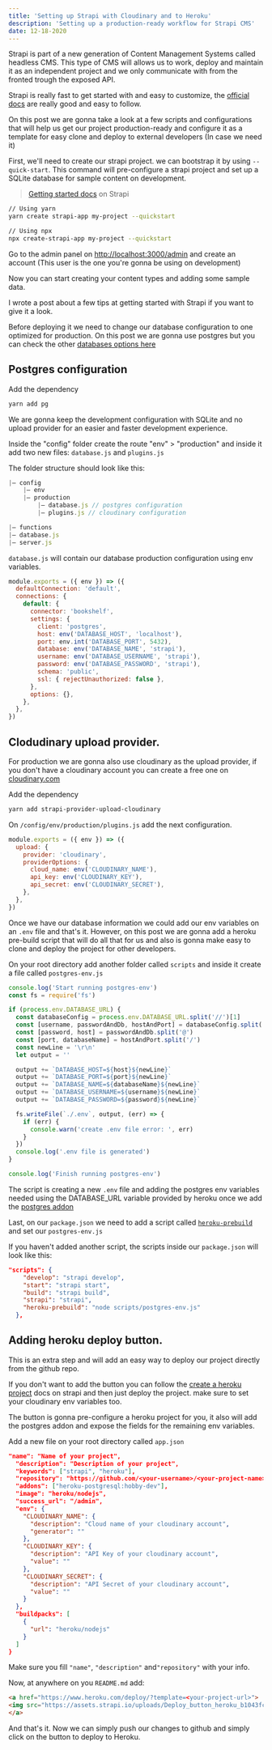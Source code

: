 ```yaml
---
title: 'Setting up Strapi with Cloudinary and to Heroku'
description: 'Setting up a production-ready workflow for Strapi CMS'
date: 12-18-2020
---
```


Strapi is part of a new generation of Content Management Systems called headless CMS. This type of CMS will allows us to work, deploy and maintain it as an independent project and we only communicate with from the fronted trough the exposed API.

Strapi is really fast to get started with and easy to customize, the [official docs](https://strapi.io/documentation/developer-docs/latest/getting-started/introduction.html) are really good and easy to follow.

On this post we are gonna take a look at a few scripts and configurations that will help us get our project production-ready and configure it as a template for easy clone and deploy to external developers (In case we need it)

First, we'll need to create our strapi project. we can bootstrap it by using `--quick-start`. This command will pre-configure a strapi project and set up a SQLite database for sample content on development.

> [Getting started docs](https://strapi.io/documentation/developer-docs/latest/getting-started/quick-start.html#_1-install-strapi-and-create-a-new-project) on Strapi

```bash
// Using yarn
yarn create strapi-app my-project --quickstart

// Using npx
npx create-strapi-app my-project --quickstart
```

Go to the admin panel on [http://localhost:3000/admin](http://localhost:3000) and create an account (This user is the one you're gonna be using on development)

Now you can start creating your content types and adding some sample data.

I wrote a post about a few tips at getting started with Strapi if you want to give it a look.

Before deploying it we need to change our database configuration to one optimized for production. On this post we are gonna use postgres but you can check the other [databases options here](https://strapi.io/documentation/developer-docs/latest/guides/databases.html#databases)

## Postgres configuration

Add the dependency

```bash
yarn add pg
```

We are gonna keep the development configuration with SQLite and no upload provider for an easier and faster development experience.

Inside the "config" folder create the route "env" > "production" and inside it add two new files: `database.js` and `plugins.js`

The folder structure should look like this:

```jsx
|– config
	|— env
	|— production
		|— database.js // postgres configuration
		|— plugins.js // cloudinary configuration

|— functions
|— database.js
|— server.js
```

`database.js` will contain our database production configuration using env variables.

```js
module.exports = ({ env }) => ({
  defaultConnection: 'default',
  connections: {
    default: {
      connector: 'bookshelf',
      settings: {
        client: 'postgres',
        host: env('DATABASE_HOST', 'localhost'),
        port: env.int('DATABASE_PORT', 5432),
        database: env('DATABASE_NAME', 'strapi'),
        username: env('DATABASE_USERNAME', 'strapi'),
        password: env('DATABASE_PASSWORD', 'strapi'),
        schema: 'public',
        ssl: { rejectUnauthorized: false },
      },
      options: {},
    },
  },
})
```

## Clodudinary upload provider.

For production we are gonna also use cloudinary as the upload provider, if you don't have a cloudinary account you can create a free one on [cloudinary.com](https://cloudinary.com/)

Add the dependency

```bash
yarn add strapi-provider-upload-cloudinary
```

On `/config/env/production/plugins.js` add the next configuration.

```js
module.exports = ({ env }) => ({
  upload: {
    provider: 'cloudinary',
    providerOptions: {
      cloud_name: env('CLOUDINARY_NAME'),
      api_key: env('CLOUDINARY_KEY'),
      api_secret: env('CLOUDINARY_SECRET'),
    },
  },
})
```

Once we have our database information we could add our env variables on an `.env` file and that's it. However, on this post we are gonna add a heroku pre-build script that will do all that for us and also is gonna make easy to clone and deploy the project for other developers.

On your root directory add another folder called `scripts` and inside it create a file called `postgres-env.js`

```js
console.log('Start running postgres-env')
const fs = require('fs')

if (process.env.DATABASE_URL) {
  const databaseConfig = process.env.DATABASE_URL.split('//')[1]
  const [username, passwordAndDb, hostAndPort] = databaseConfig.split(':')
  const [password, host] = passwordAndDb.split('@')
  const [port, databaseName] = hostAndPort.split('/')
  const newLine = '\r\n'
  let output = ''

  output += `DATABASE_HOST=${host}${newLine}`
  output += `DATABASE_PORT=${port}${newLine}`
  output += `DATABASE_NAME=${databaseName}${newLine}`
  output += `DATABASE_USERNAME=${username}${newLine}`
  output += `DATABASE_PASSWORD=${password}${newLine}`

  fs.writeFile(`./.env`, output, (err) => {
    if (err) {
      console.warn('create .env file error: ', err)
    }
  })
  console.log('.env file is generated')
}

console.log('Finish running postgres-env')
```

The script is creating a new `.env` file and adding the postgres env variables needed using the DATABASE_URL variable provided by heroku once we add the [postgres addon](https://elements.heroku.com/addons/heroku-postgresql)

Last, on our `package.json` we need to add a script called [`heroku-prebuild`](https://devcenter.heroku.com/articles/nodejs-support#heroku-specific-build-steps) and set our `postgres-env.js`

If you haven't added another script, the scripts inside our `package.json` will look like this:

```json
"scripts": {
    "develop": "strapi develop",
    "start": "strapi start",
    "build": "strapi build",
    "strapi": "strapi",
    "heroku-prebuild": "node scripts/postgres-env.js"
  },
```

## Adding heroku deploy button.

This is an extra step and will add an easy way to deploy our project directly from the github repo.

If you don't want to add the button you can follow the [create a heroku project](https://strapi.io/documentation/developer-docs/latest/deployment/heroku.html#_6-create-a-heroku-project) docs on strapi and then just deploy the project. make sure to set your cloudinary env variables too.

The button is gonna pre-configure a heroku project for you, it also will add the postgres addon and expose the fields for the remaining env variables.

Add a new file on your root directory called `app.json`

```json
"name": "Name of your project",
  "description": "Description of your project",
  "keywords": ["strapi", "heroku"],
  "repository": "https://github.com/<your-username>/<your-project-name>",
  "addons": ["heroku-postgresql:hobby-dev"],
  "image": "heroku/nodejs",
  "success_url": "/admin",
  "env": {
    "CLOUDINARY_NAME": {
      "description": "Cloud name of your cloudinary account",
      "generator": ""
    },
    "CLOUDINARY_KEY": {
      "description": "API Key of your cloudinary account",
      "value": ""
    },
    "CLOUDINARY_SECRET": {
      "description": "API Secret of your cloudinary account",
      "value": ""
    }
  },
  "buildpacks": [
    {
      "url": "heroku/nodejs"
    }
  ]
}
```

Make sure you fill `"name"`, `"description"` and`"repository"` with your info.

Now, at anywhere on you `README.md` add:

```markdown
<a href="https://www.heroku.com/deploy/?template=<your-project-url>">
<img src="https://assets.strapi.io/uploads/Deploy_button_heroku_b1043fc67d.png" />
</a>
```

And that's it. Now we can simply push our changes to github and simply click on the button to deploy to Heroku.
